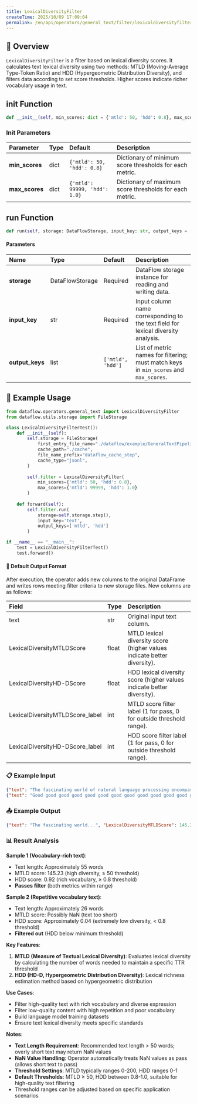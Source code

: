 ```yaml
---
title: LexicalDiversityFilter
createTime: 2025/10/09 17:09:04
permalink: /en/api/operators/general_text/filter/lexicaldiversityfilter/
---
```


## 📘 Overview

`LexicalDiversityFilter` is a filter based on lexical diversity scores. It calculates text lexical diversity using two methods: MTLD (Moving-Average Type-Token Ratio) and HDD (Hypergeometric Distribution Diversity), and filters data according to set score thresholds. Higher scores indicate richer vocabulary usage in text.

## __init__ Function

```python
def __init__(self, min_scores: dict = {'mtld': 50, 'hdd': 0.8}, max_scores: dict = {'mtld': 99999, 'hdd': 1.0})
```

### Init Parameters

| Parameter | Type | Default | Description |
| :--- | :--- | :--- | :--- |
| **min_scores** | dict | `{'mtld': 50, 'hdd': 0.8}` | Dictionary of minimum score thresholds for each metric. |
| **max_scores** | dict | `{'mtld': 99999, 'hdd': 1.0}` | Dictionary of maximum score thresholds for each metric. |

## run Function

```python
def run(self, storage: DataFlowStorage, input_key: str, output_keys = ['mtld', 'hdd'])
```

#### Parameters

| Name | Type | Default | Description |
| :--- | :--- | :--- | :--- |
| **storage** | DataFlowStorage | Required | DataFlow storage instance for reading and writing data. |
| **input_key** | str | Required | Input column name corresponding to the text field for lexical diversity analysis. |
| **output_keys** | list | `['mtld', 'hdd']` | List of metric names for filtering; must match keys in `min_scores` and `max_scores`. |

## 🧠 Example Usage

```python
from dataflow.operators.general_text import LexicalDiversityFilter
from dataflow.utils.storage import FileStorage

class LexicalDiversityFilterTest():
    def __init__(self):
        self.storage = FileStorage(
            first_entry_file_name="./dataflow/example/GeneralTextPipeline/lexical_diversity_test_input.jsonl",
            cache_path="./cache",
            file_name_prefix="dataflow_cache_step",
            cache_type="jsonl",
        )
        
        self.filter = LexicalDiversityFilter(
            min_scores={'mtld': 50, 'hdd': 0.8},
            max_scores={'mtld': 99999, 'hdd': 1.0}
        )
        
    def forward(self):
        self.filter.run(
            storage=self.storage.step(),
            input_key='text',
            output_keys=['mtld', 'hdd']
        )

if __name__ == "__main__":
    test = LexicalDiversityFilterTest()
    test.forward()
```

#### 🧾 Default Output Format

After execution, the operator adds new columns to the original DataFrame and writes rows meeting filter criteria to new storage files. New columns are as follows:

| Field | Type | Description |
| :--- | :--- | :--- |
| text | str | Original input text column. |
| LexicalDiversityMTLDScore | float | MTLD lexical diversity score (higher values indicate better diversity). |
| LexicalDiversityHD-DScore | float | HDD lexical diversity score (higher values indicate better diversity). |
| LexicalDiversityMTLDScore_label | int | MTLD score filter label (1 for pass, 0 for outside threshold range). |
| LexicalDiversityHD-DScore_label | int | HDD score filter label (1 for pass, 0 for outside threshold range). |

### 📋 Example Input

```json
{"text": "The fascinating world of natural language processing encompasses various sophisticated algorithms and methodologies. Machine learning techniques enable computers to understand, interpret, and generate human language effectively. Advanced neural networks transform raw textual data into meaningful representations through complex mathematical operations. Researchers continuously develop innovative approaches to improve accuracy and efficiency in computational linguistics applications."}
{"text": "Good good good good good good good good good good good good good good good good good good good good good good good good good good."}
```

### 📤 Example Output

```json
{"text": "The fascinating world...", "LexicalDiversityMTLDScore": 145.23, "LexicalDiversityHD-DScore": 0.92, "LexicalDiversityMTLDScore_label": 1, "LexicalDiversityHD-DScore_label": 1}
```

### 📊 Result Analysis

**Sample 1 (Vocabulary-rich text)**:
- Text length: Approximately 55 words
- MTLD score: 145.23 (high diversity, ≥ 50 threshold)
- HDD score: 0.92 (rich vocabulary, ≥ 0.8 threshold)
- **Passes filter** (both metrics within range)

**Sample 2 (Repetitive vocabulary text)**:
- Text length: Approximately 26 words
- MTLD score: Possibly NaN (text too short)
- HDD score: Approximately 0.04 (extremely low diversity, < 0.8 threshold)
- **Filtered out** (HDD below minimum threshold)

**Key Features**:
1. **MTLD (Measure of Textual Lexical Diversity)**: Evaluates lexical diversity by calculating the number of words needed to maintain a specific TTR threshold
2. **HDD (HD-D, Hypergeometric Distribution Diversity)**: Lexical richness estimation method based on hypergeometric distribution

**Use Cases**:
- Filter high-quality text with rich vocabulary and diverse expression
- Filter low-quality content with high repetition and poor vocabulary
- Build language model training datasets
- Ensure text lexical diversity meets specific standards

**Notes**:
- **Text Length Requirement**: Recommended text length > 50 words; overly short text may return NaN values
- **NaN Value Handling**: Operator automatically treats NaN values as pass (allows short text to pass)
- **Threshold Settings**: MTLD typically ranges 0-200, HDD ranges 0-1
- **Default Thresholds**: MTLD ≥ 50, HDD between 0.8-1.0, suitable for high-quality text filtering
- Threshold ranges can be adjusted based on specific application scenarios
